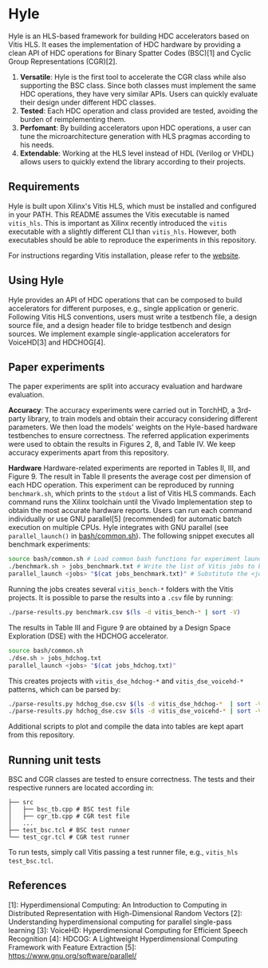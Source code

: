 # Hyle

Hyle is an HLS-based framework for building HDC accelerators based on Vitis HLS. It eases the implementation of HDC hardware by providing a clean API of HDC operations for Binary Spatter Codes (BSC)[1] and Cyclic Group Representations (CGR)[2].
1. **Versatile**: Hyle is the first tool to accelerate the CGR class while also supporting the BSC class. Since both classes must implement the same HDC operations, they have very similar APIs. Users can quickly evaluate their design under different HDC classes.
2.  **Tested**: Each HDC operation and class provided are tested, avoiding the burden of reimplementing them.
3. **Perfomant**: By building accelerators upon HDC operations, a user can tune the microarchitecture generation with HLS pragmas according to his needs.
4. **Extendable**: Working at the HLS level instead of HDL (Verilog or VHDL) allows users to quickly extend the library according to their projects.

## Requirements

Hyle is built upon Xilinx's Vitis HLS, which must be installed and configured in your PATH. This README assumes the Vitis executable is named `vitis_hls`. This is important as Xilinx recently introduced the `vitis` executable with a slightly different CLI than `vitis_hls`. However, both executables should be able to reproduce the experiments in this repository.

For instructions regarding Vitis installation, please refer to the [website](https://www.amd.com/de/products/software/adaptive-socs-and-fpgas/vitis/vitis-hls.html).

## Using Hyle

Hyle provides an API of HDC operations that can be composed to build accelerators for different purposes, e.g., single application or generic. Following Vitis HLS conventions, users must write a testbench file, a design source file, and a design header file to bridge testbench and design sources. We implement example single-application accelerators for VoiceHD[3] and HDCHOG[4].

## Paper experiments

The paper experiments are split into accuracy evaluation and hardware evaluation.

**Accuracy**: The accuracy experiments were carried out in TorchHD, a 3rd-party library, to train models and obtain their accuracy considering different parameters. We then load the models' weights on the Hyle-based hardware testbenches to ensure correctness. The referred application experiments were used to obtain the results in Figures 2, 8, and Table IV. We keep accuracy experiments apart from this repository.

**Hardware** Hardware-related experiments are reported in Tables II, III, and Figure 9. The result in Table II presents the average cost per dimension of each HDC operation. This experiment can be reproduced by running `benchmark.sh`, which prints to the `stdout` a list of Vitis HLS commands. Each command runs the Xilinx toolchain until the Vivado Implementation step to obtain the most accurate hardware reports. Users can run each command individually or use GNU parallel[5] (recommended) for automatic batch execution on multiple CPUs. Hyle integrates with GNU parallel (see `parallel_launch()` in [bash/common.sh](bash/common.sh)). The following snippet executes all benchmark experiments:

```bash
source bash/common.sh # Load common bash functions for experiment launching automation
./benchmark.sh > jobs_benchmark.txt # Write the list of Vitis jobs to be run into a file
parallel_launch <jobs> "$(cat jobs_benchmark.txt)" # Substitute the <jobs> parameter for the desired number of simultaneous processes. Notice that Vitis requires intensive use of RAM, which can result in abrupt process termination if <jobs> is too high.
```

Running the jobs creates several `vitis_bench-*` folders with the Vitis projects. It is possible to parse the results into a `.csv` file by running:
```bash
./parse-results.py benchmark.csv $(ls -d vitis_bench-* | sort -V)
```

The results in Table III and Figure 9 are obtained by a Design Space Exploration (DSE) with the HDCHOG accelerator.

```bash
source bash/common.sh
./dse.sh > jobs_hdchog.txt
parallel_launch <jobs> "$(cat jobs_hdchog.txt)"
```

This creates projects with `vitis_dse_hdchog-*` and `vitis_dse_voicehd-*` patterns, which can be parsed by:
```bash
./parse-results.py hdchog_dse.csv $(ls -d vitis_dse_hdchog-*  | sort -V)
./parse-results.py hdchog_dse.csv $(ls -d vitis_dse_voicehd-* | sort -V)
```

Additional scripts to plot and compile the data into tables are kept apart from this repository.

## Running unit tests

BSC and CGR classes are tested to ensure correctness. The tests and their respective runners are located according in:
```
├── src
│   ├── bsc_tb.cpp # BSC test file
│   ├── cgr_tb.cpp # CGR test file
│   ...
├── test_bsc.tcl # BSC test runner
└── test_cgr.tcl # CGR test runner
```

To run tests, simply call Vitis passing a test runner file, e.g., `vitis_hls test_bsc.tcl`.

## References
[1]: Hyperdimensional Computing: An Introduction to Computing in Distributed Representation with High-Dimensional Random Vectors
[2]: Understanding hyperdimensional computing for parallel single-pass learning
[3]: VoiceHD: Hyperdimensional Computing for Efficient Speech Recognition
[4]: HDCOG: A Lightweight Hyperdimensional Computing Framework with Feature Extraction
[5]: https://www.gnu.org/software/parallel/
